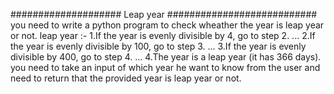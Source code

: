 #################### Leap year ###########################
you need to write a python program to check wheather the year is leap year or not.
leap year :- 1.If the year is evenly divisible by 4, go to step 2. ...
             2.If the year is evenly divisible by 100, go to step 3. ...
             3.If the year is evenly divisible by 400, go to step 4. ...
             4.The year is a leap year (it has 366 days).
you need to take an input of which year he want to know from the user and need to return that the provided year is leap year or not. 